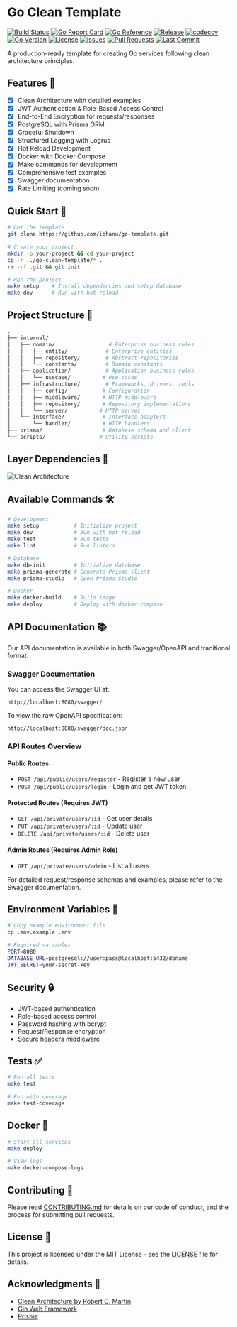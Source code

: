 # Go Clean Template

[![Build Status](https://github.com/ibhanu/go-template/workflows/CI/badge.svg)](https://github.com/ibhanu/go-template/actions)
[![Go Report Card](https://goreportcard.com/badge/github.com/ibhanu/go-template)](https://goreportcard.com/report/github.com/ibhanu/go-template)
[![Go Reference](https://pkg.go.dev/badge/github.com/ibhanu/go-template.svg)](https://pkg.go.dev/github.com/ibhanu/go-template)
[![Release](https://img.shields.io/github/v/release/ibhanu/go-template.svg)](https://github.com/ibhanu/go-template/releases)
[![codecov](https://codecov.io/gh/ibhanu/go-template/branch/main/graph/badge.svg)](https://codecov.io/gh/ibhanu/go-template)
[![Go Version](https://img.shields.io/github/go-mod/go-version/ibhanu/go-template)](https://go.dev/)
[![License](https://img.shields.io/github/license/ibhanu/go-template)](LICENSE)
[![Issues](https://img.shields.io/github/issues/ibhanu/go-template)](https://github.com/ibhanu/go-template/issues)
[![Pull Requests](https://img.shields.io/github/issues-pr/ibhanu/go-template)](https://github.com/ibhanu/go-template/pulls)
[![Last Commit](https://img.shields.io/github/last-commit/ibhanu/go-template)](https://github.com/ibhanu/go-template/commits/main)

A production-ready template for creating Go services following clean architecture principles.

## Features 🚀

- [x] Clean Architecture with detailed examples
- [x] JWT Authentication & Role-Based Access Control
- [x] End-to-End Encryption for requests/responses
- [x] PostgreSQL with Prisma ORM
- [x] Graceful Shutdown
- [x] Structured Logging with Logrus
- [x] Hot Reload Development
- [x] Docker with Docker Compose
- [x] Make commands for development
- [x] Comprehensive test examples
- [x] Swagger documentation
- [x] Rate Limiting (coming soon)

## Quick Start 🚀

```bash
# Get the template
git clone https://github.com/ibhanu/go-template.git

# Create your project
mkdir -p your-project && cd your-project
cp -r ../go-clean-template/* .
rm -rf .git && git init

# Run the project
make setup    # Install dependencies and setup database
make dev      # Run with hot reload
```

## Project Structure 📂

```bash
.
├── internal/
│   ├── domain/                 # Enterprise business rules
│   │   ├── entity/            # Enterprise entities
│   │   ├── repository/        # Abstract repositories
│   │   └── constants/         # Domain constants
│   ├── application/           # Application business rules
│   │   └── usecase/          # Use cases
│   ├── infrastructure/        # Frameworks, drivers, tools
│   │   ├── config/           # Configuration
│   │   ├── middleware/       # HTTP middleware
│   │   ├── repository/       # Repository implementations
│   │   └── server/          # HTTP server
│   └── interface/            # Interface adapters
│       └── handler/          # HTTP handlers
├── prisma/                   # Database schema and client
└── scripts/                 # Utility scripts
```

## Layer Dependencies 🎯

![Clean Architecture](https://blog.cleancoder.com/uncle-bob/images/2012-08-13-the-clean-architecture/CleanArchitecture.jpg)

## Available Commands 🛠

```bash
# Development
make setup           # Initialize project
make dev             # Run with hot reload
make test            # Run tests
make lint            # Run linters

# Database
make db-init         # Initialize database
make prisma-generate # Generate Prisma client
make prisma-studio   # Open Prisma Studio

# Docker
make docker-build    # Build image
make deploy          # Deploy with docker-compose
```

## API Documentation 📚

Our API documentation is available in both Swagger/OpenAPI and traditional format.

### Swagger Documentation

You can access the Swagger UI at:
```
http://localhost:8080/swagger/
```

To view the raw OpenAPI specification:
```
http://localhost:8080/swagger/doc.json
```

### API Routes Overview

#### Public Routes
- `POST /api/public/users/register` - Register a new user
- `POST /api/public/users/login` - Login and get JWT token

#### Protected Routes (Requires JWT)
- `GET /api/private/users/:id` - Get user details
- `PUT /api/private/users/:id` - Update user
- `DELETE /api/private/users/:id` - Delete user

#### Admin Routes (Requires Admin Role)
- `GET /api/private/users/admin` - List all users

For detailed request/response schemas and examples, please refer to the Swagger documentation.

## Environment Variables 🔧

```bash
# Copy example environment file
cp .env.example .env

# Required variables
PORT=8080
DATABASE_URL=postgresql://user:pass@localhost:5432/dbname
JWT_SECRET=your-secret-key
```

## Security 🔒

- JWT-based authentication
- Role-based access control
- Password hashing with bcrypt
- Request/Response encryption
- Secure headers middleware

## Tests ✅

```bash
# Run all tests
make test

# Run with coverage
make test-coverage
```

## Docker 🐳

```bash
# Start all services
make deploy

# View logs
make docker-compose-logs
```

## Contributing 🤝

Please read [CONTRIBUTING.md](CONTRIBUTING.md) for details on our code of conduct, and the process for submitting pull requests.

## License 📝

This project is licensed under the MIT License - see the [LICENSE](LICENSE) file for details.

## Acknowledgments 🙏

- [Clean Architecture by Robert C. Martin](https://blog.cleancoder.com/uncle-bob/2012/08/13/the-clean-architecture.html)
- [Gin Web Framework](https://gin-gonic.com/)
- [Prisma](https://www.prisma.io/)
